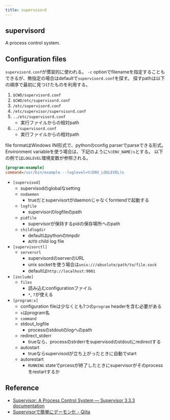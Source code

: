 ```yaml
---
title: supervisord
---
```


## supervisord
A process control system.


## Configuration files
`supervisord.conf`が慣習的に使われる。
`-c` optionでfilenameを指定することもできるが、無指定の場合はdefaultで`supervisord.conf`を探す。
探すpathは以下の順序で最初に見つけたものを利用する。

1. `$CWD/supervisord.conf`
2. `$CWD/etc/supervisord.conf`
3. `/etc/supervisord.conf`
4. `/etc/supervisor/supervisord.conf`
5. `../etc/supervisord.conf`
    * 実行ファイルからの相対path
6. `../supervisord.conf`
    * 実行ファイルからの相対path

file formatはWindows INI形式で、pythonのconfig parserでparseできる形式。
Environment variableを使う場合は、下記のように`%(ENV_NAME)s`とする。
以下の例では`LOGLEVEL`環境変数が参照される。

```ini
[program:example]
command=/usr/bin/example --loglevel=%(ENV_LOGLEVEL)s
```

* `[supervisod]`
    * supervisodのglobalなsetting
    * `nodaemon`
        * trueだとsupervisortがdaemonじゃなくforntendで起動する
    * `logfile`
        * supervisorのlogfileのpath
    * `pidfile`
        * supervisorが保持するpidの保存場所へのpath
    * `childlogdir`
        * defaultはpythonのtmpdir
        * `AUTO` child log file
* `[supervisorctl]`
    * `serverurl`
        * supervisordのserverのURL
        * unix socketを使う場合は`unix:///absolute/path/to/file.sock`
        * defaultは`http://localhost:9001`
* `[include]`
    * `files`
        * 読み込むconfigurationファイル
        * `*`, `?`が使える
* `[program:x]`
    * configuration fileは少なくとも1つの`program` headerを含む必要がある
    * `x`はprogram名
    * `command`
    * stdout_logfile
        * processのstdoutのlogへのpath
    * redirect_stderr
        * trueなら、processのstrderrをsupervisodのstdoutにredirectする
    * autostart
        * trueならsupervisodが立ち上がったときに自動でstart
    * autorestart
        * `RUNNING` stateでprcessが終了したときにsupervisorがそのprocessをrestartするか


## Reference
* [Supervisor: A Process Control System — Supervisor 3.3.3 documentation](http://supervisord.org/)
* [Supervisorで簡単にデーモン化 - Qiita](http://qiita.com/yushin/items/15f4f90c5663710dbd56)
